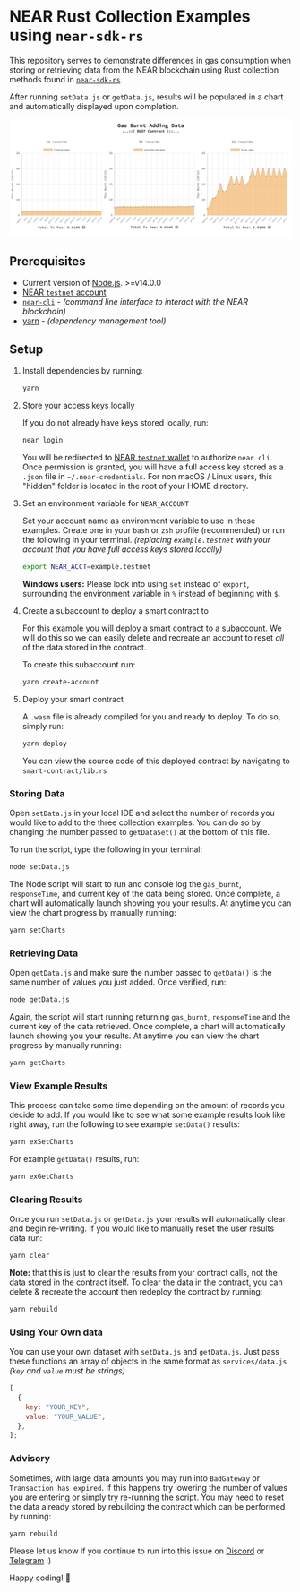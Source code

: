 # NEAR Rust Collection Examples using `near-sdk-rs`

This repository serves to demonstrate differences in gas consumption when storing or retrieving data from the NEAR blockchain using Rust collection methods found in [`near-sdk-rs`](https://github.com/near/near-sdk-rs).

After running `setData.js` or `getData.js`, results will be populated in a chart and automatically displayed upon completion.

![example chart screenshot](assets/example_results_screenshot.png)

## Prerequisites

- Current version of [Node.js](https://nodejs.org/). >=v14.0.0
- [NEAR `testnet` account](https://wallet.testnet.near.org/)
- [`near-cli`](https://docs.near.org/docs/development/near-cli#setup) - _(command line interface to interact with the NEAR blockchain)_
- [yarn](https://classic.yarnpkg.com/en/docs/install) - _(dependency management tool)_

## Setup

1. Install dependencies by running:

   ```bash
   yarn
   ```

2. Store your access keys locally

   If you do not already have keys stored locally, run:

   ```bash
   near login
   ```

   You will be redirected to [NEAR `testnet` wallet](https://wallet.testnet.near.org/) to authorize `near cli`. Once permission is granted, you will have a full access key stored as a `.json` file in `~/.near-credentials`. For non macOS / Linux users, this "hidden" folder is located in the root of your HOME directory.

3. Set an environment variable for `NEAR_ACCOUNT`

   Set your account name as environment variable to use in these examples. Create one in your `bash` or `zsh` profile (recommended) or run the following in your terminal. _(replacing `example.testnet` with your account that you have full access keys stored locally)_

   ```bash
   export NEAR_ACCT=example.testnet
   ```

   **Windows users:** Please look into using `set` instead of `export`, surrounding the environment variable in `%` instead of beginning with `$`.

4. Create a subaccount to deploy a smart contract to

   For this example you will deploy a smart contract to a [subaccount](https://docs.near.org/docs/concepts/account#subaccounts). We will do this so we can easily delete and recreate an account to reset _all_ of the data stored in the contract.

   To create this subaccount run:

   ```bash
   yarn create-account
   ```

5. Deploy your smart contract

   A `.wasm` file is already compiled for you and ready to deploy. To do so, simply run:

   ```bash
   yarn deploy
   ```

   You can view the source code of this deployed contract by navigating to `smart-contract/lib.rs`

### Storing Data

Open `setData.js` in your local IDE and select the number of records you would like to add to the three collection examples. You can do so by changing the number passed to `getDataSet()` at the bottom of this file.

To run the script, type the following in your terminal:

```bash
node setData.js
```

The Node script will start to run and console log the `gas_burnt`, `responseTime`, and current key of the data being stored. Once complete, a chart will automatically launch showing you your results. At anytime you can view the chart progress by manually running:

```bash
yarn setCharts
```

### Retrieving Data

Open `getData.js` and make sure the number passed to `getData()` is the same number of values you just added. Once verified, run:

```bash
node getData.js
```

Again, the script will start running returning `gas_burnt`, `responseTime` and the current key of the data retrieved. Once complete, a chart will automatically launch showing you your results. At anytime you can view the chart progress by manually running:

```bash
yarn getCharts
```

### View Example Results

This process can take some time depending on the amount of records you decide to add. If you would like to see what some example results look like right away, run the following to see example `setData()` results:

```bash
yarn exSetCharts
```

For example `getData()` results, run:

```bash
yarn exGetCharts
```

### Clearing Results

Once you run `setData.js` or `getData.js` your results will automatically clear and begin re-writing. If you would like to manually reset the user results data run:

```bash
yarn clear
```

**Note:** that this is just to clear the results from your contract calls, not the data stored in the contract itself. To clear the data in the contract, you can delete & recreate the account then redeploy the contract by running:

```bash
yarn rebuild
```

### Using Your Own data

You can use your own dataset with `setData.js` and `getData.js`. Just pass these functions an array of objects in the same format as `services/data.js` _(`key` and `value` must be strings)_

```js
[
  {
    key: "YOUR_KEY",
    value: "YOUR_VALUE",
  },
];
```

### Advisory

Sometimes, with large data amounts you may run into `BadGateway` or `Transaction has expired`. If this happens try lowering the number of values you are entering or simply try re-running the script. You may need to reset the data already stored by rebuilding the contract which can be performed by running:

```bash
yarn rebuild
```

Please let us know if you continue to run into this issue on [Discord](http://near.chat) or [Telegram](https://t.me/cryptonear) :)

Happy coding! 🚀
